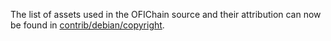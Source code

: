 The list of assets used in the OFIChain source and their attribution can now be found in [contrib/debian/copyright](../contrib/debian/copyright).
